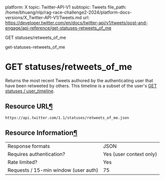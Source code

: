 platform: X
topic: Twitter-API-V1
subtopic: Tweets
file_path: /home/bhuang/nlp/rag-race-challenge2-2024/platform-docs-versions/X_Twitter-API-V1/Tweets.md
url: https://developer.twitter.com/en/docs/twitter-api/v1/tweets/post-and-engage/api-reference/get-statuses-retweets_of_me

GET statuses/retweets\_of\_me

get-statuses-retweets\_of\_me

# GET statuses/retweets\_of\_me

Returns the most recent Tweets authored by the authenticating user that have been retweeted by others. This timeline is a subset of the user's [GET statuses / user\_timeline](https://developer.twitter.com/en/docs/tweets/timelines/api-reference/get-statuses-user_timeline).

## Resource URL[¶](#resource-url "Permalink to this headline")

`https://api.twitter.com/1.1/statuses/retweets_of_me.json`

## Resource Information[¶](#resource-information "Permalink to this headline")

|     |     |
| --- | --- |
| Response formats | JSON |
| Requires authentication? | Yes (user context only) |
| Rate limited? | Yes |
| Requests / 15-min window (user auth) | 75  |